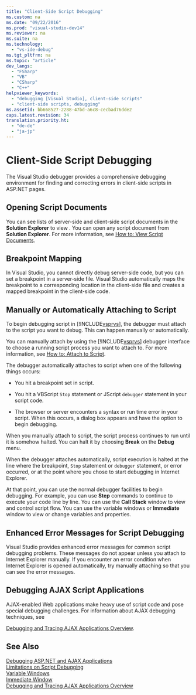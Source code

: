 ```yaml
---
title: "Client-Side Script Debugging"
ms.custom: na
ms.date: "09/22/2016"
ms.prod: "visual-studio-dev14"
ms.reviewer: na
ms.suite: na
ms.technology: 
  - "vs-ide-debug"
ms.tgt_pltfrm: na
ms.topic: "article"
dev_langs: 
  - "FSharp"
  - "VB"
  - "CSharp"
  - "C++"
helpviewer_keywords: 
  - "debugging [Visual Studio], client-side scripts"
  - "client-side scripts, debugging"
ms.assetid: bb668527-2288-47bd-a6c8-cecbad76dde2
caps.latest.revision: 34
translation.priority.ht: 
  - "de-de"
  - "ja-jp"
---
```

# Client-Side Script Debugging
The Visual Studio  debugger provides a comprehensive debugging environment for finding and correcting errors in client-side scripts in ASP.NET pages.  
  
## Opening Script Documents  
 You can see lists of server-side and client-side script documents in the **Solution Explorer** to view . You can open any script document from **Solution Explorer**. For more information, see [How to: View Script Documents](../VS_csharp/how-to--view-script-documents.md).  
  
## Breakpoint Mapping  
 In Visual Studio, you cannot directly debug server-side code, but you can set a breakpoint in a server-side file. Visual Studio automatically maps the breakpoint to a corresponding location in the client-side file and creates a mapped breakpoint in the client-side code.  
  
## Manually or Automatically Attaching to Script  
 To begin debugging script in [!INCLUDE[vsprvs](../VS_csharp/includes/vsprvs_md.md)], the debugger must attach to the script you want to debug. This can happen manually or automatically.  
  
 You can manually attach by using the [!INCLUDE[vsprvs](../VS_csharp/includes/vsprvs_md.md)] debugger interface to choose a running script process you want to attach to. For more information, see [How to: Attach to Script](../VS_csharp/how-to--attach-to-script.md).  
  
 The debugger automatically attaches to script when one of the following things occurs:  
  
-   You hit a breakpoint set in script.  
  
-   You hit a VBScript `Stop` statement or JScript `debugger` statement in your script code.  
  
-   The browser or server encounters a syntax or run time error in your script. When this occurs, a dialog box appears and have the option to begin debugging.  
  
 When you manually attach to script, the script process continues to run until it is somehow halted. You can halt it by choosing **Break** on the **Debug** menu.  
  
 When the debugger attaches automatically, script execution is halted at the line where the breakpoint, `Stop` statement or `debugger` statement, or error occurred, or at the point where you chose to start debugging in Internet Explorer.  
  
 At that point, you can use the normal debugger facilities to begin debugging. For example, you can use **Step** commands to continue to execute your code line by line. You can use the **Call Stack** window to view and control script flow. You can use the variable windows or **Immediate** window to view or change variables and properties.  
  
## Enhanced Error Messages for Script Debugging  
 Visual Studio provides enhanced error messages for common script debugging problems. These messages do not appear unless you attach to Internet Explorer manually. If you encounter an error condition when Internet Explorer is opened automatically, try manually attaching so that you can see the error messages.  
  
## Debugging AJAX Script Applications  
 AJAX-enabled Web applications make heavy use of script code and pose special debugging challenges. For information about AJAX debugging techniques, see  
  
 [Debugging and Tracing AJAX Applications Overview](assetId:///92684ea0-7bb4-4a34-9203-3aa6394ce375).  
  
## See Also  
 [Debugging ASP.NET and AJAX Applications](../VS_csharp/debugging-asp.net-and-ajax-applications.md)   
 [Limitations on Script Debugging](../VS_csharp/limitations-on-script-debugging.md)   
 [Variable Windows](../Topic/Variable%20Windows.md)   
 [Immediate Window](../VS_csharp/immediate-window.md)   
 [Debugging and Tracing AJAX Applications Overview](assetId:///92684ea0-7bb4-4a34-9203-3aa6394ce375)